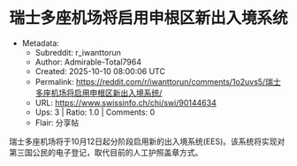 # 瑞士多座机场将启用申根区新出入境系统

- Metadata:
  - Subreddit: r_iwanttorun
  - Author: Admirable-Total7964
  - Created: 2025-10-10 08:00:06 UTC
  - Permalink: https://reddit.com/r/iwanttorun/comments/1o2uvs5/瑞士多座机场将启用申根区新出入境系统/
  - URL: https://www.swissinfo.ch/chi/swi/90144634
  - Ups: 3 | Ratio: 1.0 | Comments: 0
  - Flair: 分享帖


瑞士多座机场将于10月12日起分阶段启用新的出入境系统(EES)。该系统将实现对第三国公民的电子登记，取代目前的人工护照盖章方式。

